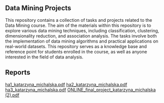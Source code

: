 ## Data Mining Projects
This repository contains a collection of tasks and projects related to the Data Mining course. The aim of the materials within this repository is to explore various data mining techniques, 
including classification, clustering, dimensionality reduction, and association analysis. The tasks involve both the implementation of data mining algorithms and practical applications on real-world datasets. 
This repository serves as a knowledge base and reference point for students enrolled in the course, as well as anyone interested in the field of data analysis.

## Reports
[ha1_katarzyna_michalska.pdf](https://github.com/user-attachments/files/19272296/ha1_katarzyna_michalska.pdf)
[ha2_katarzyna_michalska.pdf](https://github.com/user-attachments/files/19272299/ha2_katarzyna_michalska.pdf)
[ha3_katarzyna_michalska.pdf](https://github.com/user-attachments/files/19272300/ha3_katarzyna_michalska.pdf)
[ONLINE_final_project_katarzyna_michalska (2).pdf](https://github.com/user-attachments/files/19272315/ONLINE_final_project_katarzyna_michalska.2.pdf)


